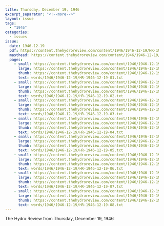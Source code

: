 ```yaml
---
title: Thursday, December 19, 1946
excerpt_separator: "<!--more-->"
layout: issue
tags:
  - "1946"
categories:
  - issues
issue:
  date: 1946-12-19
  pdf: https://content.thehydroreview.com/content/1946/1946-12-19/HR-1946-12-19.pdf
  masthead: https://content.thehydroreview.com/content/1946/1946-12-19/masthead/HR-1946-12-19.jpg
  pages:
    - small: https://content.thehydroreview.com/content/1946/1946-12-19/small/HR-1946-12-19-01.jpg
      large: https://content.thehydroreview.com/content/1946/1946-12-19/large/HR-1946-12-19-01.jpg
      thumb: https://content.thehydroreview.com/content/1946/1946-12-19/thumbnails/HR-1946-12-19-01.jpg
      text: words/1946/1946-12-19/HR-1946-12-19-01.txt
    - small: https://content.thehydroreview.com/content/1946/1946-12-19/small/HR-1946-12-19-02.jpg
      large: https://content.thehydroreview.com/content/1946/1946-12-19/large/HR-1946-12-19-02.jpg
      thumb: https://content.thehydroreview.com/content/1946/1946-12-19/thumbnails/HR-1946-12-19-02.jpg
      text: words/1946/1946-12-19/HR-1946-12-19-02.txt
    - small: https://content.thehydroreview.com/content/1946/1946-12-19/small/HR-1946-12-19-03.jpg
      large: https://content.thehydroreview.com/content/1946/1946-12-19/large/HR-1946-12-19-03.jpg
      thumb: https://content.thehydroreview.com/content/1946/1946-12-19/thumbnails/HR-1946-12-19-03.jpg
      text: words/1946/1946-12-19/HR-1946-12-19-03.txt
    - small: https://content.thehydroreview.com/content/1946/1946-12-19/small/HR-1946-12-19-04.jpg
      large: https://content.thehydroreview.com/content/1946/1946-12-19/large/HR-1946-12-19-04.jpg
      thumb: https://content.thehydroreview.com/content/1946/1946-12-19/thumbnails/HR-1946-12-19-04.jpg
      text: words/1946/1946-12-19/HR-1946-12-19-04.txt
    - small: https://content.thehydroreview.com/content/1946/1946-12-19/small/HR-1946-12-19-05.jpg
      large: https://content.thehydroreview.com/content/1946/1946-12-19/large/HR-1946-12-19-05.jpg
      thumb: https://content.thehydroreview.com/content/1946/1946-12-19/thumbnails/HR-1946-12-19-05.jpg
      text: words/1946/1946-12-19/HR-1946-12-19-05.txt
    - small: https://content.thehydroreview.com/content/1946/1946-12-19/small/HR-1946-12-19-06.jpg
      large: https://content.thehydroreview.com/content/1946/1946-12-19/large/HR-1946-12-19-06.jpg
      thumb: https://content.thehydroreview.com/content/1946/1946-12-19/thumbnails/HR-1946-12-19-06.jpg
      text: words/1946/1946-12-19/HR-1946-12-19-06.txt
    - small: https://content.thehydroreview.com/content/1946/1946-12-19/small/HR-1946-12-19-07.jpg
      large: https://content.thehydroreview.com/content/1946/1946-12-19/large/HR-1946-12-19-07.jpg
      thumb: https://content.thehydroreview.com/content/1946/1946-12-19/thumbnails/HR-1946-12-19-07.jpg
      text: words/1946/1946-12-19/HR-1946-12-19-07.txt
    - small: https://content.thehydroreview.com/content/1946/1946-12-19/small/HR-1946-12-19-08.jpg
      large: https://content.thehydroreview.com/content/1946/1946-12-19/large/HR-1946-12-19-08.jpg
      thumb: https://content.thehydroreview.com/content/1946/1946-12-19/thumbnails/HR-1946-12-19-08.jpg
      text: words/1946/1946-12-19/HR-1946-12-19-08.txt
---
```


The Hydro Review from Thursday, December 19, 1946

<!--more-->

